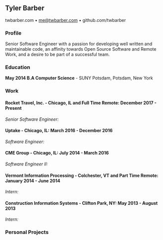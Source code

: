 [contact]: <>
## Tyler Barber   
twbarber.com • me@twbarber.com • github.com/twbarber

[profile]: <>
### Profile

Senior Software Engineer with a passion for developing well written and maintainable code, an affinity towards Open Source Software and Remote Work, and a desire to be part of a successful team.

[education]: <>
### Education

**May 2014 B.A Computer Science** - SUNY Potsdam, Potsdam, New York

[work]: <>
### Work

#### Rocket Travel, Inc. - Chicago, IL and Full Time Remote: December 2017 - Present

*Senior Software Engineer:*

#### Uptake - Chicago, IL: March 2016 - December 2016

*Software Engineer:*

#### CME Group - Chicago, IL: July 2014 - March 2016
*Software Engineer II:*


#### Vermont Information Processing - Colchester, VT and Part Time Remote: January 2014 - June 2014

*Intern:*

#### Construction Information Systems - Clifton Park, NY: May 2013 - August 2013

*Intern:*

[projects]: <>
### Personal Projects
